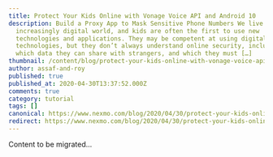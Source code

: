 ```yaml
---
title: Protect Your Kids Online with Vonage Voice API and Android 10
description: Build a Proxy App to Mask Sensitive Phone Numbers We live in an
  increasingly digital world, and kids are often the first to use new
  technologies and applications. They may be competent at using digital
  technologies, but they don’t always understand online security, including
  which data they can share with strangers, and which they must […]
thumbnail: /content/blog/protect-your-kids-online-with-vonage-voice-api-and-android-10-dr/Blog_Parental-Control_1200x600.png
author: assaf-and-roy
published: true
published_at: 2020-04-30T13:37:52.000Z
comments: true
category: tutorial
tags: []
canonical: https://www.nexmo.com/blog/2020/04/30/protect-your-kids-online-with-vonage-voice-api-and-android-10-dr
redirect: https://www.nexmo.com/blog/2020/04/30/protect-your-kids-online-with-vonage-voice-api-and-android-10-dr
---
```


Content to be migrated...
